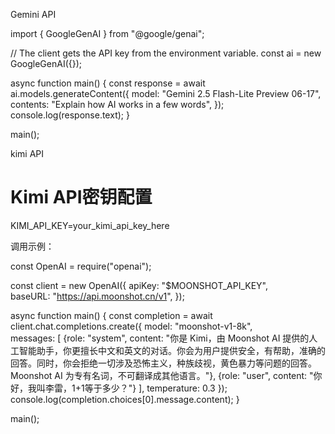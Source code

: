 Gemini API

import { GoogleGenAI } from "@google/genai";

// The client gets the API key from the environment variable.
const ai = new GoogleGenAI({});

async function main() {
  const response = await ai.models.generateContent({
    model: "Gemini 2.5 Flash-Lite Preview 06-17",
    contents: "Explain how AI works in a few words",
  });
  console.log(response.text);
}

main();


kimi API

# Kimi API密钥配置
KIMI_API_KEY=your_kimi_api_key_here

调用示例：

const OpenAI = require("openai");
 
const client = new OpenAI({
    apiKey: "$MOONSHOT_API_KEY",    
    baseURL: "https://api.moonshot.cn/v1",
});
 
async function main() {
    const completion = await client.chat.completions.create({
        model: "moonshot-v1-8k",         
        messages: [ 
            {role: "system", content: "你是 Kimi，由 Moonshot AI 提供的人工智能助手，你更擅长中文和英文的对话。你会为用户提供安全，有帮助，准确的回答。同时，你会拒绝一切涉及恐怖主义，种族歧视，黄色暴力等问题的回答。Moonshot AI 为专有名词，不可翻译成其他语言。"},
            {role: "user", content: "你好，我叫李雷，1+1等于多少？"}
        ],
        temperature: 0.3
    });
    console.log(completion.choices[0].message.content);
}
 
main();
